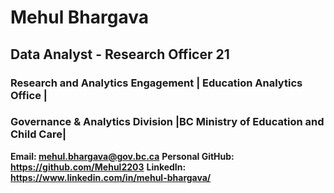 # Mehul Bhargava
## Data Analyst - Research Officer 21 
### Research and Analytics Engagement | Education Analytics Office | 
### Governance & Analytics Division |BC Ministry of Education and Child Care|

**Email: mehul.bhargava@gov.bc.ca**
**Personal GitHub: https://github.com/Mehul2203**
**LinkedIn: https://www.linkedin.com/in/mehul-bhargava/**
